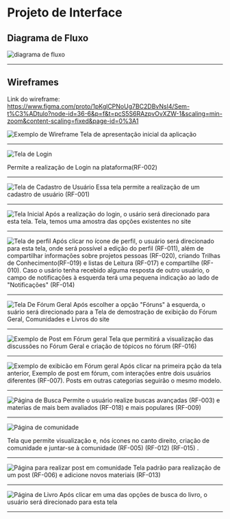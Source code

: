 
# Projeto de Interface


## Diagrama de Fluxo

![diagrama de fluxo](https://github.com/user-attachments/assets/5660a2a0-5bfd-4f0a-afb9-8bbab17e5dd0)

<hr>

## Wireframes

Link do wireframe: https://www.figma.com/proto/1pKglCPNoUg7BC2DBvNsl4/Sem-t%C3%ADtulo?node-id=36-6&p=f&t=pcS5S6RAzpvOvXZW-1&scaling=min-zoom&content-scaling=fixed&page-id=0%3A1




![Exemplo de Wireframe](img/homepage.png)
Tela de apresentação inicial da aplicação

<hr>

![Tela de Login](img/login.png)

Permite a realização de Login na plataforma(RF-002)
<hr>

![Tela de Cadastro de Usuário](img/Tela-Cadastro.png)
Essa tela permite a realização de um cadastro de usuário (RF-001)

<hr>

![Tela Inicial](img/tela-Feed.png)
Após a realização do login, o usário será direcionado para esta tela. Tela, temos uma amostra das opções existentes no site


<hr>

![Tela de perfil](img/Perfil.png)
Após clicar no ícone de perfil, o usuário será direcionado para esta tela, onde será possível a edição do perfil (RF-011), além de compartilhar informações sobre projetos pessoas (RF-020), criando Trilhas de Conhecimento(RF-019) e listas de Leitura (RF-017) e compartilhe (RF-010).
Caso o usário tenha recebido alguma resposta de outro usuário, o campo de notificações à esquerda terá uma pequena indicação ao lado de "Notificações" (RF-014)

<hr>

![Tela De Fórum Geral](img/tela-exibicao-geral.png)
Após escolher a opção "Fóruns" à esquerda, o suário será direcionado para a Tela de demostração de exibição do Fórum Geral, Comunidades e Livros do site

<hr>

![Exemplo de Post em Fórum geral](img/tela-exibicao-forum.png)
Tela que permitirá a visualização das discussões no Fórum Geral e criação de tópicos no fórum (RF-016)

<hr>



![Exemplo de exibicão em Fórum geral](img/tela-post-forum.png)
Após clicar na primeira pção da tela anterior, Exemplo de post em fórum, com interações entre dois usuários diferentes (RF-007). Posts em outras categorias seguirão o mesmo modelo.

<hr>


![Página de Busca](img/Tela-Busca.png)
Permite o usuário realize buscas avançadas (RF-003) e materias de mais bem avaliados (RF-018) e mais populares (RF-009)
<hr>

![Página de comunidade](img/Tela-Comunidade.png)

Tela que permite visualização e, nós ícones no canto direito, criação de comunidade e juntar-se à comunidade (RF-005) (RF-012) (RF-015) .
<hr>

![Página para realizar post em comunidade](img/Tela-Post.png)
Tela padrão para realização de um post (RF-006) e adicione novos materiais (RF-013)

<hr>


![Página de Livro](img/Tela-Livro.png)
Após clicar em uma das opções de busca do livro, o usuário será direcionado para esta tela
<hr>
